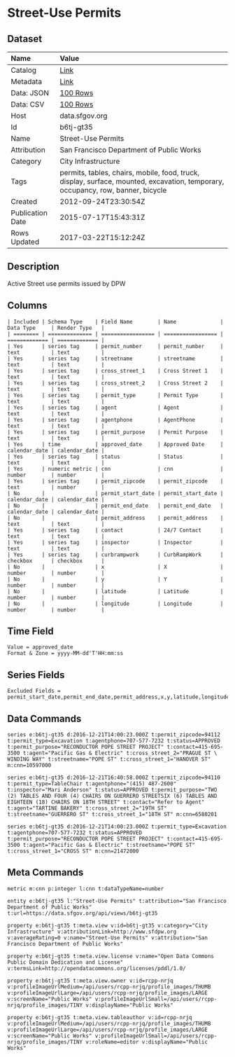 # Street-Use Permits

## Dataset

| Name | Value |
| :--- | :---- |
| Catalog | [Link](https://catalog.data.gov/dataset/street-use-permits-7b50a) |
| Metadata | [Link](https://data.sfgov.org/api/views/b6tj-gt35) |
| Data: JSON | [100 Rows](https://data.sfgov.org/api/views/b6tj-gt35/rows.json?max_rows=100) |
| Data: CSV | [100 Rows](https://data.sfgov.org/api/views/b6tj-gt35/rows.csv?max_rows=100) |
| Host | data.sfgov.org |
| Id | b6tj-gt35 |
| Name | Street-Use Permits |
| Attribution | San Francisco Department of Public Works |
| Category | City Infrastructure |
| Tags | permits, tables, chairs, mobile, food, truck, display, surface, mounted, excavation, temporary, occupancy, row, banner, bicycle |
| Created | 2012-09-24T23:30:54Z |
| Publication Date | 2015-07-17T15:43:31Z |
| Rows Updated | 2017-03-22T15:12:24Z |

## Description

Active Street use permits issued by DPW

## Columns

```ls
| Included | Schema Type    | Field Name        | Name              | Data Type     | Render Type   |
| ======== | ============== | ================= | ================= | ============= | ============= |
| Yes      | series tag     | permit_number     | permit_number     | text          | text          |
| Yes      | series tag     | streetname        | streetname        | text          | text          |
| Yes      | series tag     | cross_street_1    | Cross Street 1    | text          | text          |
| Yes      | series tag     | cross_street_2    | Cross Street 2    | text          | text          |
| Yes      | series tag     | permit_type       | Permit Type       | text          | text          |
| Yes      | series tag     | agent             | Agent             | text          | text          |
| Yes      | series tag     | agentphone        | AgentPhone        | text          | text          |
| Yes      | series tag     | permit_purpose    | Permit Purpose    | text          | text          |
| Yes      | time           | approved_date     | Approved Date     | calendar_date | calendar_date |
| Yes      | series tag     | status            | Status            | text          | text          |
| Yes      | numeric metric | cnn               | cnn               | number        | number        |
| Yes      | series tag     | permit_zipcode    | permit_zipcode    | text          | number        |
| No       |                | permit_start_date | permit_start_date | calendar_date | calendar_date |
| No       |                | permit_end_date   | permit_end_date   | calendar_date | calendar_date |
| No       |                | permit_address    | permit_address    | text          | text          |
| Yes      | series tag     | contact           | 24/7 Contact      | text          | text          |
| Yes      | series tag     | inspector         | Inspector         | text          | text          |
| Yes      | series tag     | curbrampwork      | CurbRampWork      | checkbox      | checkbox      |
| No       |                | x                 | X                 | number        | number        |
| No       |                | y                 | Y                 | number        | number        |
| No       |                | latitude          | Latitude          | number        | number        |
| No       |                | longitude         | Longitude         | number        | number        |
```

## Time Field

```ls
Value = approved_date
Format & Zone = yyyy-MM-dd'T'HH:mm:ss
```

## Series Fields

```ls
Excluded Fields = permit_start_date,permit_end_date,permit_address,x,y,latitude,longitude
```

## Data Commands

```ls
series e:b6tj-gt35 d:2016-12-21T14:00:23.000Z t:permit_zipcode=94112 t:permit_type=Excavation t:agentphone=707-577-7232 t:status=APPROVED t:permit_purpose="RECONDUCTOR POPE STREET PROJECT" t:contact=415-695-3500 t:agent="Pacific Gas & Electric" t:cross_street_2="PRAGUE ST \ WINDING WAY" t:streetname="POPE ST" t:cross_street_1="HANOVER ST" m:cnn=10597000

series e:b6tj-gt35 d:2016-12-21T16:40:58.000Z t:permit_zipcode=94110 t:permit_type=TableChair t:agentphone="(415) 487-2600" t:inspector="Mari Anderson" t:status=APPROVED t:permit_purpose="TWO (2) TABLES AND FOUR (4) CHAIRS ON GUERRERO STREETSIX (6) TABLES AND EIGHTEEN (18) CHAIRS ON 18TH STREET" t:contact="Refer to Agent" t:agent="TARTINE BAKERY" t:cross_street_2="19TH ST" t:streetname="GUERRERO ST" t:cross_street_1="18TH ST" m:cnn=6580201

series e:b6tj-gt35 d:2016-12-21T14:00:23.000Z t:permit_type=Excavation t:agentphone=707-577-7232 t:status=APPROVED t:permit_purpose="RECONDUCTOR POPE STREET PROJECT" t:contact=415-695-3500 t:agent="Pacific Gas & Electric" t:streetname="POPE ST" t:cross_street_1="CROSS ST" m:cnn=21472000
```

## Meta Commands

```ls
metric m:cnn p:integer l:cnn t:dataTypeName=number

entity e:b6tj-gt35 l:"Street-Use Permits" t:attribution="San Francisco Department of Public Works" t:url=https://data.sfgov.org/api/views/b6tj-gt35

property e:b6tj-gt35 t:meta.view v:id=b6tj-gt35 v:category="City Infrastructure" v:attributionLink=http://www.sfdpw.org v:averageRating=0 v:name="Street-Use Permits" v:attribution="San Francisco Department of Public Works"

property e:b6tj-gt35 t:meta.view.license v:name="Open Data Commons Public Domain Dedication and License" v:termsLink=http://opendatacommons.org/licenses/pddl/1.0/

property e:b6tj-gt35 t:meta.view.owner v:id=rcpp-nrjq v:profileImageUrlMedium=/api/users/rcpp-nrjq/profile_images/THUMB v:profileImageUrlLarge=/api/users/rcpp-nrjq/profile_images/LARGE v:screenName="Public Works" v:profileImageUrlSmall=/api/users/rcpp-nrjq/profile_images/TINY v:displayName="Public Works"

property e:b6tj-gt35 t:meta.view.tableauthor v:id=rcpp-nrjq v:profileImageUrlMedium=/api/users/rcpp-nrjq/profile_images/THUMB v:profileImageUrlLarge=/api/users/rcpp-nrjq/profile_images/LARGE v:screenName="Public Works" v:profileImageUrlSmall=/api/users/rcpp-nrjq/profile_images/TINY v:roleName=editor v:displayName="Public Works"
```